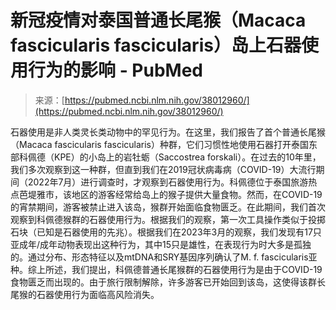 <!--yml

category: 未分类

date: 2024-05-29 13:18:40

-->

# 新冠疫情对泰国普通长尾猴（Macaca fascicularis fascicularis）岛上石器使用行为的影响 - PubMed

> 来源：[https://pubmed.ncbi.nlm.nih.gov/38012960/](https://pubmed.ncbi.nlm.nih.gov/38012960/)

石器使用是非人类灵长类动物中的罕见行为。在这里，我们报告了首个普通长尾猴（Macaca fascicularis fascicularis）种群，它们习惯性地使用石器打开泰国东部科佩德（KPE）的小岛上的岩牡蛎（Saccostrea forskali）。在过去的10年里，我们多次观察到这一种群，但直到我们在2019冠状病毒病（COVID-19）大流行期间（2022年7月）进行调查时，才观察到石器使用行为。科佩德位于泰国旅游热点芭堤雅市，该地区的游客经常给岛上的猴子提供大量食物。然而，在COVID-19的宵禁期间，游客被禁止进入该岛，猴群开始面临食物匮乏。在此期间，我们首次观察到科佩德猴群的石器使用行为。根据我们的观察，第一次工具操作类似于投掷石块（已知是石器使用的先兆）。根据我们在2023年3月的观察，我们发现有17只亚成年/成年动物表现出这种行为，其中15只是雄性，在表现行为时大多是孤独的。通过分布、形态特征以及mtDNA和SRY基因序列确认了M. f. fascicularis亚种。综上所述，我们提出，科佩德普通长尾猴群的石器使用行为是由于COVID-19食物匮乏而出现的。由于旅行限制解除，许多游客已开始回到该岛，这使得该群长尾猴的石器使用行为面临高风险消失。
